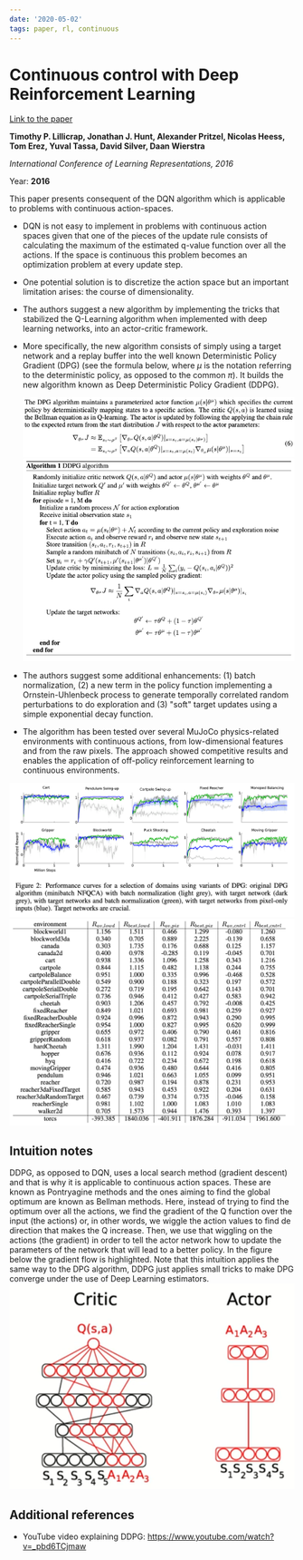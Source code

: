 ```yaml
---
date: '2020-05-02'
tags: paper, rl, continuous
---
```

# Continuous control with Deep Reinforcement Learning

[Link to the paper](https://arxiv.org/abs/1509.02971)

**Timothy P. Lillicrap, Jonathan J. Hunt, Alexander Pritzel, Nicolas Heess, Tom Erez, Yuval Tassa, David Silver, Daan Wierstra**

*International Conference of Learning Representations, 2016*

Year: **2016**

This paper presents consequent of the DQN algorithm which is applicable to problems with continuous action-spaces.

- DQN is not easy to implement in problems with continuous action spaces given that one of the pieces of the update rule consists of calculating the maximum of the estimated q-value function over all the actions. If the space is continuous this problem becomes an optimization problem at every update step.
- One potential solution is to discretize the action space but an important limitation arises: the course of dimensionality.
- The authors suggest a new algorithm by implementing the tricks that stabilized the Q-Learning algorithm when implemented with deep learning networks, into an actor-critic framework.
- More specifically, the new algorithm consists of simply using a target network and a replay buffer into the well known Deterministic Policy Gradient (DPG) (see the formula below, where $\mu$ is the notation referring to the deterministic policy, as opposed to the common $\pi$). It builds the new algorithm known as Deep Deterministic Policy Gradient (DDPG).

  ![](assets/lillicrap2016/formula-dpg.png)
  ![](assets/lillicrap2016/algorithm-ddpg.png)

- The authors suggest some additional enhancements: (1) batch normalization, (2) a new term in the policy function implementing a Ornstein-Uhlenbeck process to generate temporally correlated random perturbations to do exploration and (3) "soft" target updates using a simple exponential decay function.
- The algorithm has been tested over several MuJoCo physics-related environments with continuous actions, from low-dimensional features and from the raw pixels. The approach showed competitive results and enables the application of off-policy reinforcement learning to continuous environments.

![](assets/lillicrap2016/curves-ddpg.png)
![](assets/lillicrap2016/table-results-ddpg.png)

## Intuition notes
DDPG, as opposed to DQN, uses a local search method (gradient descent) and that is why it is applicable to continuous action spaces. These are known as Pontryagine methods and the ones aiming to find the global optimum are known as Bellman methods. Here, instead of trying to find the optimum over all the actions, we find the gradient of the Q function over the input (the actions) or, in other words, we wiggle the action values to find de direction that makes the Q increase. Then, we use that wiggling on the actions  (the gradient) in order to tell the actor network how to update the parameters of the network that will lead to a better policy. In the figure below the gradient flow is highlighted. Note that this intuition applies the same way to the DPG algorithm, DDPG just applies small tricks to make DPG converge under the use of Deep Learning estimators.
![](assets/lillicrap2016/gradient-flow-ddpg.png)

## Additional references
- YouTube video explaining DDPG: https://www.youtube.com/watch?v=_pbd6TCjmaw
